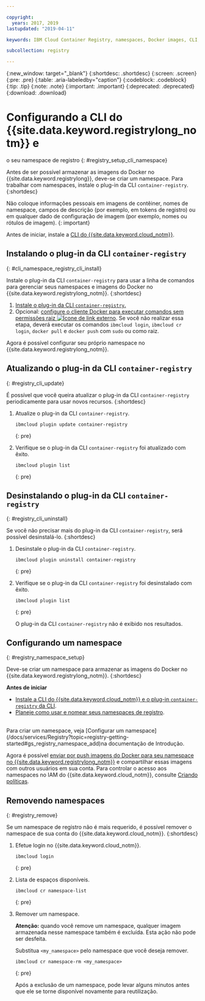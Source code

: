 ```yaml
---

copyright:
  years: 2017, 2019
lastupdated: "2019-04-11"

keywords: IBM Cloud Container Registry, namespaces, Docker images, CLI, commands, installing, registry CLI, removing namespaces, 

subcollection: registry

---
```


{:new_window: target="_blank"}
{:shortdesc: .shortdesc}
{:screen: .screen}
{:pre: .pre}
{:table: .aria-labeledby="caption"}
{:codeblock: .codeblock}
{:tip: .tip}
{:note: .note}
{:important: .important}
{:deprecated: .deprecated}
{:download: .download}

# Configurando a CLI do {{site.data.keyword.registrylong_notm}} e
o seu namespace de registro
{: #registry_setup_cli_namespace}

Antes de ser possível armazenar as imagens do Docker no {{site.data.keyword.registrylong}}, deve-se criar um namespace. Para trabalhar com namespaces, instale o plug-in da CLI `container-registry`.
{:shortdesc}

Não coloque informações pessoais em imagens de contêiner, nomes de namespace, campos de descrição (por exemplo, em tokens de registro) ou em qualquer dado de configuração de imagem (por
exemplo, nomes ou rótulos de imagem).
{: important}

Antes de iniciar, instale a [CLI do {{site.data.keyword.cloud_notm}}](/docs/cli?topic=cloud-cli-ibmcloud-cli#ibmcloud-cli).

## Instalando o plug-in da CLI `container-registry`
{: #cli_namespace_registry_cli_install}

Instale o plug-in da CLI `container-registry` para usar a linha de comandos para gerenciar seus namespaces e imagens do Docker no {{site.data.keyword.registrylong_notm}}.
{:shortdesc}

1. [Instale o plug-in da CLI `container-registry`.](/docs/services/Registry?topic=registry-getting-started#gs_registry_cli_install)
2. Opcional: [configure o cliente Docker para executar comandos sem permissões raiz ![Ícone de link externo](../../icons/launch-glyph.svg "Ícone de link externo")](https://docs.docker.com/install/linux/linux-postinstall/). Se você não realizar essa etapa, deverá executar os comandos `ibmcloud login`, `ibmcloud cr login`, `docker pull` e `docker push` com `sudo` ou como raiz.

Agora é possível configurar seu próprio namespace no {{site.data.keyword.registrylong_notm}}.

## Atualizando o plug-in da CLI `container-registry`
{: #registry_cli_update}

É possível que você queira atualizar o plug-in da CLI `container-registry` periodicamente para usar novos recursos.
{:shortdesc}

1. Atualize o plug-in da CLI `container-registry`.

    ```
    ibmcloud plugin update container-registry
    ```
    {: pre}

2. Verifique se o plug-in da CLI `container-registry` foi atualizado com êxito.

    ```
    ibmcloud plugin list
    ```
     {: pre}

## Desinstalando o plug-in da CLI `container-registry`
{: #registry_cli_uninstall}

Se você não precisar mais do plug-in da CLI `container-registry`, será possível desinstalá-lo.
{:shortdesc}

1. Desinstale o plug-in da CLI `container-registry`.

    ```
    ibmcloud plugin uninstall container-registry
    ```
    {: pre}

2. Verifique se o plug-in da CLI `container-registry` foi desinstalado com êxito.

    ```
    ibmcloud plugin list
    ```
    {: pre}

    O plug-in da CLI `container-registry` não é exibido nos resultados.

## Configurando um namespace
{: #registry_namespace_setup}

Deve-se criar um namespace para armazenar as imagens do Docker no {{site.data.keyword.registrylong_notm}}.
{:shortdesc}

**Antes de iniciar**

- [Instale a CLI do {{site.data.keyword.cloud_notm}} e o plug-in `container-registry` da CLI](/docs/services/Registry?topic=registry-getting-started#gs_registry_cli_install).
- [Planeje como usar e nomear seus namespaces de registro](/docs/services/Registry?topic=registry-registry_overview#registry_namespaces).

<br>
Para criar um namespace, veja [Configurar um namespace](/docs/services/Registry?topic=registry-getting-started#gs_registry_namespace_add)na documentação de Introdução.

Agora é possível [enviar por push imagens do Docker para seu namespace no {{site.data.keyword.registrylong_notm}}](/docs/services/Registry?topic=registry-registry_images_#registry_images_pushing_namespace) e compartilhar essas imagens com outros usuários em sua conta. Para controlar o acesso aos namespaces no IAM do {{site.data.keyword.cloud_notm}}, consulte [Criando políticas](/docs/services/Registry?topic=registry-user#create).

## Removendo namespaces
{: #registry_remove}

Se um namespace de registro não é mais requerido, é possível remover o namespace de sua conta do {{site.data.keyword.cloud_notm}}.
{:shortdesc}

1. Efetue login no {{site.data.keyword.cloud_notm}}.

    ```
    ibmcloud login
    ```
    {: pre}

2. Lista de espaços disponíveis.

    ```
    ibmcloud cr namespace-list
    ```
    {: pre}

3. Remover um namespace.

    **Atenção:** quando você remove um namespace, qualquer imagem armazenada nesse namespace também é excluída. Esta ação não pode ser desfeita.

    Substitua `<my_namespace>` pelo namespace que você deseja remover.

    ```
    ibmcloud cr namespace-rm <my_namespace>
    ```
    {: pre}

    Após a exclusão de um namespace, pode levar alguns minutos antes que ele se torne disponível novamente para reutilização.
